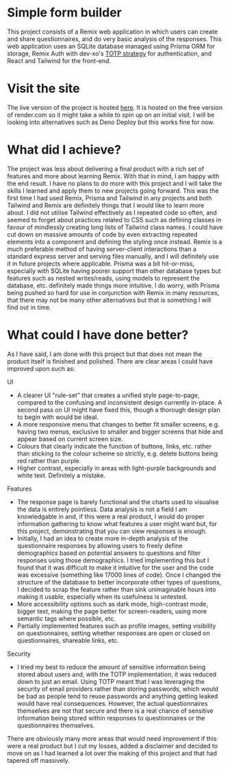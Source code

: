 # Simple form builder

This project consists of a Remix web application in which users can create and share questionnaires, and do very basic analysis of the responses. This web application uses an SQLite database managed using Prisma ORM for storage, Remix Auth with dev-xo's [TOTP strategy](https://github.com/dev-xo/remix-auth-totp) for authentication, and React and Tailwind for the front-end.

# Visit the site

The live version of the project is hosted [here](https://formbuilder.aabdilehi.com/). It is hosted on the free version of render.com so it might take a while to spin up on an initial visit. I will be looking into alternatives such as Deno Deploy but this works fine for now.

# What did I achieve?

The project was less about delivering a final product with a rich set of features and more about learning Remix. With that in mind, I am happy with the end result. I have no plans to do more with this project and I will take the skills I learned and apply them to new projects going forward. This was the first time I had used Remix, Prisma and Tailwind in any projects and both Tailwind and Remix are definitely things that I would like to learn more about. I did not utilise Tailwind effectively as I repeated code so often, and seemed to forget about practices related to CSS such as defining classes in favour of mindlessly creating long lists of Tailwind class names. I could have cut down on massive amounts of code by even extracting repeated elements into a component and defining the styling once instead. Remix is a much preferable method of having server-client interactions than a standard express server and serving files manually, and I will definitely use it in future projects where applicable. Prisma was a bit hit-or-miss, especially with SQLite having poorer support than other database types but features such as nested writes/reads, using models to represent the database, etc. definitely made things more intuitive. I do worry, with Prisma being pushed so hard for use in conjunction with Remix in many resources, that there may not be many other alternatives but that is something I will find out in time.

# What could I have done better?

As I have said, I am done with this project but that does not mean the product itself is finished and polished. There are clear areas I could have improved upon such as:

UI

- A clearer UI "rule-set" that creates a unified style page-to-page, compared to the confusing and inconsistent design currently in-place. A second pass on UI might have fixed this, though a thorough design plan to begin with would be ideal.
- A more responsive menu that changes to better fit smaller screens, e.g. having two menus, exclusive to smaller and bigger screens that hide and appear based on current screen size.
- Colours that clearly indicate the function of buttons, links, etc. rather than sticking to the colour scheme so strictly, e.g. delete buttons being red rather than purple.
- Higher contrast, especially in areas with light-purple backgrounds and white text. Definitely a mistake.

Features

- The response page is barely functional and the charts used to visualise the data is entirely pointless. Data analysis is not a field I am knowledgable in and, if this were a real product, I would do proper information gathering to know what features a user might want but, for this project, demonstrating that you can view responses is enough.
- Initially, I had an idea to create more in-depth analysis of the questionnaire responses by allowing users to freely define demographics based on potential answers to questions and filter responses using those demographics. I tried implementing this but I found that it was difficult to make it intuitive for the user and the code was excessive (something like 17000 lines of code). Once I changed the structure of the database to better incorporate other types of questions, I decided to scrap the feature rather than sink unimaginable hours into making it usable, especially when its usefulness is untested.
- More accessibility options such as dark mode, high-contrast mode, bigger text, making the page better for screen-readers, using more semantic tags where possible, etc.
- Partially implemented features such as profile images, setting visibility on questionnaires, setting whether responses are open or closed on questionnaires, shareable links, etc.

Security

- I tried my best to reduce the amount of sensitive information being stored about users and, with the TOTP implementation, it was reduced down to just an email. Using TOTP meant that I was leveraging the security of email providers rather than storing passwords, which would be bad as people tend to reuse passwords and anything getting leaked would have real consequences. However, the actual questionnaires themselves are not that secure and there is a real chance of sensitive information being stored within responses to questionnaires or the questionnaires themselves.

There are obviously many more areas that would need improvement if this were a real product but I cut my losses, added a disclaimer and decided to move on as I had learned a lot over the making of this project and that had tapered off massively.
